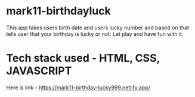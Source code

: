# mark11-birthdayluck
 This app takes users birth date and users lucky number and based on that tells user that your birthday is lucky or not. Let play and have fun with it.
 
 <h1>Tech stack used - HTML, CSS, JAVASCRIPT </h1>
 
 Here is link - https://mark11-birthday-lucky999.netlify.app/
